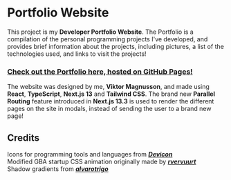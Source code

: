 # Portfolio Website

This project is my **Developer Portfolio Website**. The Portfolio is a compilation of the personal programming projects I've developed, and provides brief information about the projects, including pictures, a list of the technologies used, and links to visit the projects! 

### **[Check out the Portfolio here, hosted on GitHub Pages!](https://vik-ma.github.io)**

The website was designed by me, **Viktor Magnusson**, and made using **React**, **TypeScript**, **Next.js 13** and **Tailwind CSS**. The brand new **Parallel Routing** feature introduced in **Next.js 13.3** is used to render the different pages on the site in modals, instead of sending the user to a brand new page!

## Credits
Icons for programming tools and languages from ***[Devicon](https://devicon.dev/)***<br>
Modified GBA startup CSS animation originally made by ***[rvervuurt](https://codepen.io/rvervuurt/pen/bdZQrE)***<br>
Shadow gradients from ***[alvarotrigo](https://alvarotrigo.com/shadow-gradients/)***